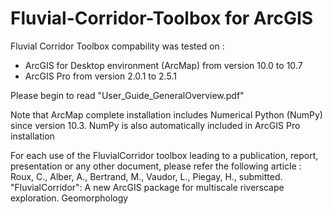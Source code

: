 # Fluvial-Corridor-Toolbox for ArcGIS

Fluvial Corridor Toolbox compability was tested on :
* ArcGIS for Desktop environment (ArcMap) from version 10.0 to 10.7
* ArcGIS Pro from version 2.0.1 to 2.5.1

Please begin to read "User_Guide_GeneralOverview.pdf" 

Note that ArcMap complete installation includes Numerical Python (NumPy) since version 10.3.
NumPy is also automatically included in ArcGIS Pro installation

For each use of the FluvialCorridor toolbox leading to a publication, report, presentation or any other
document, please refer the following article :
Roux, C., Alber, A., Bertrand, M., Vaudor, L., Piegay, H., submitted. "FluvialCorridor":
A new ArcGIS package for multiscale riverscape exploration. Geomorphology
